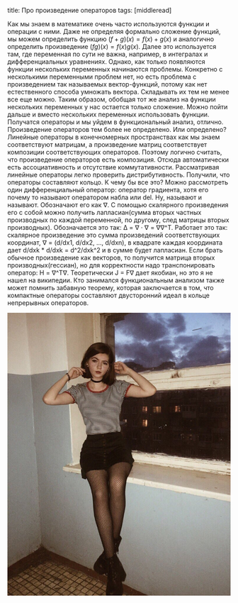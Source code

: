 title: Про произведение операторов
tags: [middleread]

Как мы знаем в математике очень часто используются функции и операции с ними. Даже не определяя формально сложение функций, мы можем определить функцию $(f+g)(x) = f(x) + g(x)$ и аналогично определить произведение $(fg)(x) = f(x)g(x)$. Далее это используется там, где переменная по сути не важна, например, в интегралах и дифференциальных уравнениях. Однако, как только появляются функции нескольких переменных начинаются проблемы. Конкретно с несколькими переменными проблем нет, но есть проблема с произведением так называемых вектор-функций, потому как нет естественного способа умножать вектора. Складывать их тем не менее все еще можно. Таким образом, обобщая тот же анализ на функции нескольких переменных у нас остается только сложение. Можно пойти дальше и вместо нескольких переменных использовать функции. Получатся операторы и мы уйдем в функциональный анализ, отлично. Произведение операторов тем более не определено. Или определено? Линейные операторы в конечномерных пространствах как мы знаем соответствуют матрицам, а произведение матриц соответствует композиции соответствующих операторов. Поэтому логично считать, что произведение операторов есть композиция. Отсюда автоматически есть ассоциативность и отсутствие коммутативности. Рассматривая линейные операторы легко проверить дистрибутивность. Получили, что операторы составляют кольцо. К чему бы все это?
Можно рассмотреть один дифференциальный оператор: оператор градиента, хотя его почему то называют оператором набла или del. Ну, называют и называют. Обозначают его как ∇. С помощью скалярного произведения его с собой можно получить лапласиан(сумма вторых частных производных по каждой переменной, по другому, след матрицы вторых производных). Обозначается это так: Δ = ∇ · ∇ = ∇∇^T. Работает это так: скалярное произведение это сумма произведений соответствующих координат, ∇ = (d/dx1, d/dx2, ..., d/dxn), в квадрате каждая координата дает d/dxk * d/dxk = d^2/dxk^2 и в сумме будет лапласиан. Если брать обычное произведение как векторов, то получится матрица вторых производных(гессиан), но для корректности надо транспонировать оператор: H = ∇^T∇. Теоретически J = F∇ дает якобиан, но это я не нашел на википедии.
Кто занимался функциональным анализом также может помнить забавную теорему, которая заключается в том, что компактные операторы составляют двусторонний идеал в кольце непрерывных операторов.

![](/blog/static/img/qeNm27x0uGc.jpg)
